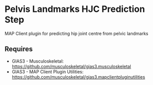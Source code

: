 Pelvis Landmarks HJC Prediction Step
====================================
MAP Client plugin for predicting hip joint centre from pelvic landmarks

Requires
--------
- GIAS3 - Musculoskeletal: https://github.com/musculoskeletal/gias3.musculoskeletal
- GIAS3 - MAP Client Plugin Utilities: https://github.com/musculoskeletal/gias3.mapclientpluginutilities
